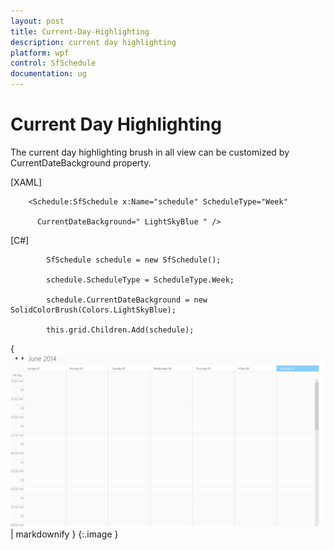 ```yaml
---
layout: post
title: Current-Day-Highlighting
description: current day highlighting
platform: wpf
control: SfSchedule
documentation: ug
---
```


# Current Day Highlighting

The current day highlighting brush in all view can be customized by CurrentDateBackground property.

[XAML]

        <Schedule:SfSchedule x:Name="schedule" ScheduleType="Week"

          CurrentDateBackground=" LightSkyBlue " /> 





[C#]



            SfSchedule schedule = new SfSchedule();

            schedule.ScheduleType = ScheduleType.Week;

            schedule.CurrentDateBackground = new SolidColorBrush(Colors.LightSkyBlue);

            this.grid.Children.Add(schedule);





{ ![](Current-Day-Highlighting_images/Current-Day-Highlighting_img1.png) | markdownify }
{:.image }




